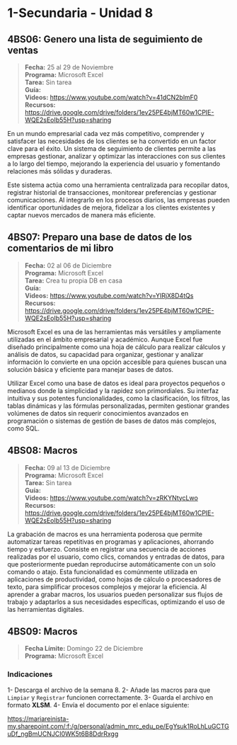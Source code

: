# 1-Secundaria - Unidad 8

## 4BS06: Genero una lista de seguimiento de ventas

> <i class="bi bi-calendar"></i> **Fecha:** 25 al 29 de Noviembre<br><i class="bi bi-laptop"></i> **Programa:** Microsoft Excel<br><i class="bi bi-clipboard-check"></i> **Tarea:** Sin tarea<br> <i class="bi bi-card-checklist"></i> **Guía:** <br> <i class="bi bi-youtube txt-red"></i> **Videos:** https://www.youtube.com/watch?v=41dCN2blmF0<br><i class="bi bi-files"></i> **Recursos:** https://drive.google.com/drive/folders/1ev25PE4bjMT60w1CPIE-WQE2sEoIb55H?usp=sharing

En un mundo empresarial cada vez más competitivo, comprender y satisfacer las necesidades de los clientes se ha convertido en un factor clave para el éxito. Un sistema de seguimiento de clientes permite a las empresas gestionar, analizar y optimizar las interacciones con sus clientes a lo largo del tiempo, mejorando la experiencia del usuario y fomentando relaciones más sólidas y duraderas.

Este sistema actúa como una herramienta centralizada para recopilar datos, registrar historial de transacciones, monitorear preferencias y gestionar comunicaciones. Al integrarlo en los procesos diarios, las empresas pueden identificar oportunidades de mejora, fidelizar a los clientes existentes y captar nuevos mercados de manera más eficiente.

## 4BS07: Preparo una base de datos de los comentarios de mi libro

> <i class="bi bi-calendar"></i> **Fecha:** 02 al 06 de Diciembre<br><i class="bi bi-laptop"></i> **Programa:** Microsoft Excel<br><i class="bi bi-clipboard-check"></i> **Tarea:** Crea tu propia DB en casa<br> <i class="bi bi-card-checklist"></i> **Guía:** <br> <i class="bi bi-youtube txt-red"></i> **Videos:** https://www.youtube.com/watch?v=YIRjX8D4tQs<br><i class="bi bi-files"></i> **Recursos:** https://drive.google.com/drive/folders/1ev25PE4bjMT60w1CPIE-WQE2sEoIb55H?usp=sharing

Microsoft Excel es una de las herramientas más versátiles y ampliamente utilizadas en el ámbito empresarial y académico. Aunque Excel fue diseñado principalmente como una hoja de cálculo para realizar cálculos y análisis de datos, su capacidad para organizar, gestionar y analizar información lo convierte en una opción accesible para quienes buscan una solución básica y eficiente para manejar bases de datos.

Utilizar Excel como una base de datos es ideal para proyectos pequeños o medianos donde la simplicidad y la rapidez son primordiales. Su interfaz intuitiva y sus potentes funcionalidades, como la clasificación, los filtros, las tablas dinámicas y las fórmulas personalizadas, permiten gestionar grandes volúmenes de datos sin requerir conocimientos avanzados en programación o sistemas de gestión de bases de datos más complejos, como SQL.

## 4BS08: Macros

> <i class="bi bi-calendar"></i> **Fecha:** 09 al 13 de Diciembre<br><i class="bi bi-laptop"></i> **Programa:** Microsoft Excel<br><i class="bi bi-clipboard-check"></i> **Tarea:** Sin tarea<br> <i class="bi bi-card-checklist"></i> **Guía:** <br> <i class="bi bi-youtube txt-red"></i> **Videos:** https://www.youtube.com/watch?v=zRKYNtycLwo<br><i class="bi bi-files"></i> **Recursos:** https://drive.google.com/drive/folders/1ev25PE4bjMT60w1CPIE-WQE2sEoIb55H?usp=sharing

La grabación de macros es una herramienta poderosa que permite automatizar tareas repetitivas en programas y aplicaciones, ahorrando tiempo y esfuerzo. Consiste en registrar una secuencia de acciones realizadas por el usuario, como clics, comandos y entradas de datos, para que posteriormente puedan reproducirse automáticamente con un solo comando o atajo. Esta funcionalidad es comúnmente utilizada en aplicaciones de productividad, como hojas de cálculo o procesadores de texto, para simplificar procesos complejos y mejorar la eficiencia. Al aprender a grabar macros, los usuarios pueden personalizar sus flujos de trabajo y adaptarlos a sus necesidades específicas, optimizando el uso de las herramientas digitales.

<div class="currentTheme">

## 4BS09: Macros

> <i class="bi bi-calendar"></i> **Fecha Límite:**  Domingo 22 de Diciembre<br><i class="bi bi-laptop"></i> **Programa:** Microsoft Excel

### Indicaciones

1- Descarga el archivo de la semana 8.
2- Añade las macros para que `Limpiar` y `Registrar` funcionen correctamente.
3- Guarda el archivo en formato **XLSM**.
4- Envía el documento por el enlace siguiente:

https://mariareinista-my.sharepoint.com/:f:/g/personal/admin_mrc_edu_pe/EgYsuk1RoLhLuGCTGuDf_ngBmUCNJCI0WK5t6B8DdrRxgg

</div>





